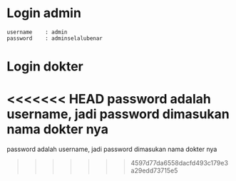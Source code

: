 # Login admin
```
username    : admin
password    : adminselalubenar
```

# Login dokter
<<<<<<< HEAD
password adalah username, jadi password dimasukan nama dokter nya
=======
password adalah username, jadi password dimasukan nama dokter nya
>>>>>>> 4597d77da6558dacfd493c179e3a29edd73715e5
